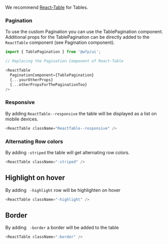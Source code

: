 We recommend [React-Table](https://react-table.js.org/) for Tables.

### Pagination

To use the custom Pagination you can use the TablePagination component. Additional props for the TablePagination can be directly added to the `ReactTable` component (see Pagination component).


```js
import { TablePagination } from '@wfp/ui';

// Replacing the Pagination Component of React-Table

<ReactTable
  PaginationComponent={TablePagination}
  {...yourOtherProps}
  {...otherPropsForThePaginationToo}
/>
```

### Responsive

By adding `ReactTable--responsive` the table will be displayed as a list on mobile devices.

```js
<ReactTable className="ReactTable--responsive" />
```

### Alternating Row colors

By adding `-striped` the table will get alternating row colors.

```js
<ReactTable className="-striped" />
```

## Highlight on hover

By adding ` -highlight` row will be highlighten on hover

```js
<ReactTable className="-highlight" />
```

## Border

By adding ` -border` a border will be added to the table

```js
<ReactTable className="-border" />
```

